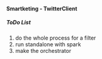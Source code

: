 
#### Smartketing - TwitterClient



##### ToDo List

1. do the whole process for a filter
2. run standalone with spark
3. make the orchestrator

